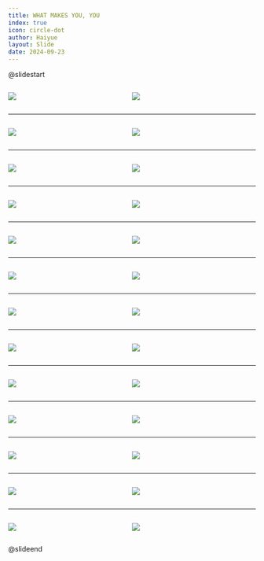 ```yaml
---
title: WHAT MAKES YOU, YOU
index: true
icon: circle-dot
author: Haiyue
layout: Slide
date: 2024-09-23
---
```

 
@slidestart

<div style="display:flex">
<div style="flex:1">

![](https://raw.githubusercontent.com/yclord/reading/refs/heads/master/english/Level-X/WHAT%20MAKES%20YOU,%20YOU/001.webp)
</div>
<div style="flex:1">

![](https://raw.githubusercontent.com/yclord/reading/refs/heads/master/english/Level-X/WHAT%20MAKES%20YOU,%20YOU/002.webp)
</div>
</div>

---

<div style="display:flex">
<div style="flex:1">

![](https://raw.githubusercontent.com/yclord/reading/refs/heads/master/english/Level-X/WHAT%20MAKES%20YOU,%20YOU/003.webp)
</div>
<div style="flex:1">

![](https://raw.githubusercontent.com/yclord/reading/refs/heads/master/english/Level-X/WHAT%20MAKES%20YOU,%20YOU/004.webp)
</div>
</div>

---

<div style="display:flex">
<div style="flex:1">

![](https://raw.githubusercontent.com/yclord/reading/refs/heads/master/english/Level-X/WHAT%20MAKES%20YOU,%20YOU/005.webp)
</div>
<div style="flex:1">

![](https://raw.githubusercontent.com/yclord/reading/refs/heads/master/english/Level-X/WHAT%20MAKES%20YOU,%20YOU/006.webp)
</div>
</div>

---

<div style="display:flex">
<div style="flex:1">

![](https://raw.githubusercontent.com/yclord/reading/refs/heads/master/english/Level-X/WHAT%20MAKES%20YOU,%20YOU/007.webp)
</div>
<div style="flex:1">

![](https://raw.githubusercontent.com/yclord/reading/refs/heads/master/english/Level-X/WHAT%20MAKES%20YOU,%20YOU/008.webp)
</div>
</div>

---

<div style="display:flex">
<div style="flex:1">

![](https://raw.githubusercontent.com/yclord/reading/refs/heads/master/english/Level-X/WHAT%20MAKES%20YOU,%20YOU/009.webp)
</div>
<div style="flex:1">

![](https://raw.githubusercontent.com/yclord/reading/refs/heads/master/english/Level-X/WHAT%20MAKES%20YOU,%20YOU/010.webp)
</div>
</div>

---

<div style="display:flex">
<div style="flex:1">

![](https://raw.githubusercontent.com/yclord/reading/refs/heads/master/english/Level-X/WHAT%20MAKES%20YOU,%20YOU/011.webp)
</div>
<div style="flex:1">

![](https://raw.githubusercontent.com/yclord/reading/refs/heads/master/english/Level-X/WHAT%20MAKES%20YOU,%20YOU/012.webp)
</div>
</div>

---

<div style="display:flex">
<div style="flex:1">

![](https://raw.githubusercontent.com/yclord/reading/refs/heads/master/english/Level-X/WHAT%20MAKES%20YOU,%20YOU/013.webp)
</div>
<div style="flex:1">

![](https://raw.githubusercontent.com/yclord/reading/refs/heads/master/english/Level-X/WHAT%20MAKES%20YOU,%20YOU/014.webp)
</div>
</div>

---

<div style="display:flex">
<div style="flex:1">

![](https://raw.githubusercontent.com/yclord/reading/refs/heads/master/english/Level-X/WHAT%20MAKES%20YOU,%20YOU/015.webp)
</div>
<div style="flex:1">

![](https://raw.githubusercontent.com/yclord/reading/refs/heads/master/english/Level-X/WHAT%20MAKES%20YOU,%20YOU/016.webp)
</div>
</div>

---

<div style="display:flex">
<div style="flex:1">

![](https://raw.githubusercontent.com/yclord/reading/refs/heads/master/english/Level-X/WHAT%20MAKES%20YOU,%20YOU/017.webp)
</div>
<div style="flex:1">

![](https://raw.githubusercontent.com/yclord/reading/refs/heads/master/english/Level-X/WHAT%20MAKES%20YOU,%20YOU/018.webp)
</div>
</div>

---

<div style="display:flex">
<div style="flex:1">

![](https://raw.githubusercontent.com/yclord/reading/refs/heads/master/english/Level-X/WHAT%20MAKES%20YOU,%20YOU/019.webp)
</div>
<div style="flex:1">

![](https://raw.githubusercontent.com/yclord/reading/refs/heads/master/english/Level-X/WHAT%20MAKES%20YOU,%20YOU/020.webp)
</div>
</div>

---

<div style="display:flex">
<div style="flex:1">

![](https://raw.githubusercontent.com/yclord/reading/refs/heads/master/english/Level-X/WHAT%20MAKES%20YOU,%20YOU/021.webp)
</div>
<div style="flex:1">

![](https://raw.githubusercontent.com/yclord/reading/refs/heads/master/english/Level-X/WHAT%20MAKES%20YOU,%20YOU/022.webp)
</div>
</div>

---

<div style="display:flex">
<div style="flex:1">

![](https://raw.githubusercontent.com/yclord/reading/refs/heads/master/english/Level-X/WHAT%20MAKES%20YOU,%20YOU/023.webp)
</div>
<div style="flex:1">

![](https://raw.githubusercontent.com/yclord/reading/refs/heads/master/english/Level-X/WHAT%20MAKES%20YOU,%20YOU/024.webp)
</div>
</div>

---

<div style="display:flex">
<div style="flex:1">

![](https://raw.githubusercontent.com/yclord/reading/refs/heads/master/english/Level-X/WHAT%20MAKES%20YOU,%20YOU/025.webp)
</div>
<div style="flex:1">

![](https://raw.githubusercontent.com/yclord/reading/refs/heads/master/english/Level-X/WHAT%20MAKES%20YOU,%20YOU/026.webp)
</div>
</div>

@slideend